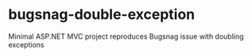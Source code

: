 # bugsnag-double-exception
Minimal ASP.NET MVC project reproduces Bugsnag issue with doubling exceptions
